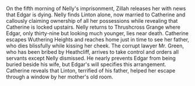 On the fifth morning of Nelly's imprisonment, Zillah releases her with news that Edgar is dying. Nelly finds Linton alone, now married to Catherine and callously claiming ownership of all her possessions while revealing that Catherine is locked upstairs. Nelly returns to Thrushcross Grange where Edgar, only thirty-nine but looking much younger, lies near death. Catherine escapes Wuthering Heights and reaches home just in time to see her father, who dies blissfully while kissing her cheek. The corrupt lawyer Mr. Green, who has been bribed by Heathcliff, arrives to take control and orders all servants except Nelly dismissed. He nearly prevents Edgar from being buried beside his wife, but Edgar's will specifies this arrangement. Catherine reveals that Linton, terrified of his father, helped her escape through a window by her mother's old room.